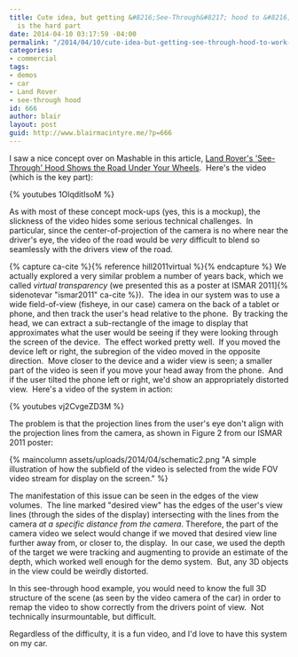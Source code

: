 ```yaml
---
title: Cute idea, but getting &#8216;See-Through&#8217; hood to &#8216;work&#8217;
  is the hard part
date: 2014-04-10 03:17:59 -04:00
permalink: "/2014/04/10/cute-idea-but-getting-see-through-hood-to-work-is-the-hard-part/"
categories:
- commercial
tags:
- demos
- car
- Land Rover
- see-through hood
id: 666
author: blair
layout: post
guid: http://www.blairmacintyre.me/?p=666
---
```


I saw a nice concept over on Mashable in this article, [Land Rover's 'See-Through' Hood Shows the Road Under Your Wheels](http://mashable.com/2014/04/09/land-rovers-see-through-hood-shows-the-road-under-your-wheels/).  Here's the video (which is the key part):

{% youtubes 1OlqditIsoM %}

As with most of these concept mock-ups (yes, this is a mockup), the slickness of the video hides some serious technical challenges.  In particular, since the center-of-projection of the camera is no where near the driver's eye, the video of the road would be _very_ difficult to blend so seamlessly with the drivers view of the road.

{% capture ca-cite %}{% reference hill2011virtual  %}{% endcapture %}
We actually explored a very similar problem a number of years back, which we called _virtual transparency_ (we presented this as a poster at ISMAR 2011]{% sidenotevar "ismar2011" ca-cite %}).  The idea in our system was to use a wide field-of-view (fisheye, in our case) camera on the back of a tablet or phone, and then track the user's head relative to the phone.  By tracking the head, we can extract a sub-rectangle of the image to display that approximates what the user would be seeing if they were looking through the screen of the device.  The effect worked pretty well.  If you moved the device left or right, the subregion of the video moved in the opposite direction.  Move closer to the device and a wider view is seen; a smaller part of the video is seen if you move your head away from the phone.  And if the user tilted the phone left or right, we'd show an appropriately distorted view.  Here's a video of the system in action:

{% youtubes vj2CvgeZD3M %}

The problem is that the projection lines from the user's eye don't align with the projection lines from the camera, as shown in Figure 2 from our ISMAR 2011 poster:

{% maincolumn assets/uploads/2014/04/schematic2.png "A simple illustration of how the subfield of the video is selected from the wide FOV video stream for display on the screen." %}

The manifestation of this issue can be seen in the edges of the view volumes.  The line marked "desired view" has the edges of the user's view lines (through the sides of the display) intersecting with the lines from the camera _at a specific distance from the camera_. Therefore, the part of the camera video we select would change if we moved that desired view line further away from, or closer to, the display.  In our case, we used the depth of the target we were tracking and augmenting to provide an estimate of the depth, which worked well enough for the demo system.  But, any 3D objects in the view could be weirdly distorted.

In this see-through hood example, you would need to know the full 3D structure of the scene (as seen by the video camera of the car) in order to remap the video to show correctly from the drivers point of view.  Not technically insurmountable, but difficult.

Regardless of the difficulty, it is a fun video, and I'd love to have this system on my car.
